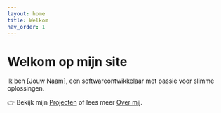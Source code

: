 ```yaml
---
layout: home
title: Welkom
nav_order: 1
---
```


# Welkom op mijn site

Ik ben [Jouw Naam], een softwareontwikkelaar met passie voor slimme oplossingen.

👉 Bekijk mijn [Projecten](./projecten) of lees meer [Over mij](./about).
